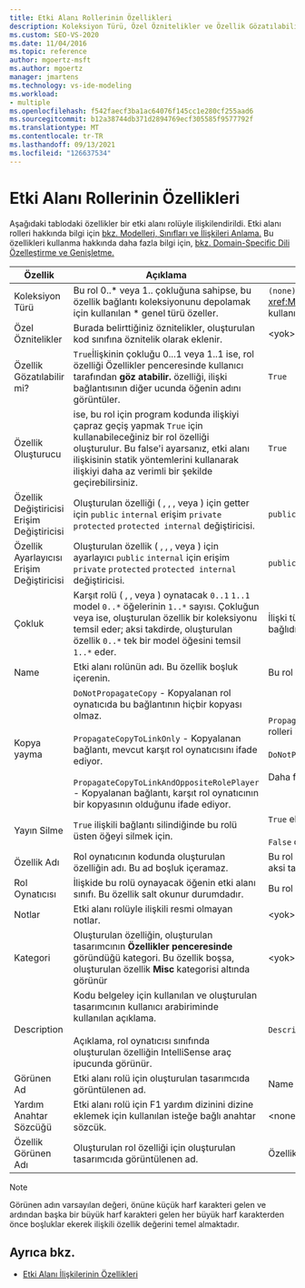 ```yaml
---
title: Etki Alanı Rollerinin Özellikleri
description: Koleksiyon Türü, Özel Öznitelikler ve Özellik Gözatılabilir gibi bir etki alanı rolüyle ilişkili özellikler hakkında bilgi sahibi olun.
ms.custom: SEO-VS-2020
ms.date: 11/04/2016
ms.topic: reference
author: mgoertz-msft
ms.author: mgoertz
manager: jmartens
ms.technology: vs-ide-modeling
ms.workload:
- multiple
ms.openlocfilehash: f542faecf3ba1ac64076f145cc1e280cf255aad6
ms.sourcegitcommit: b12a38744db371d2894769ecf305585f9577792f
ms.translationtype: MT
ms.contentlocale: tr-TR
ms.lasthandoff: 09/13/2021
ms.locfileid: "126637534"
---
```

# <a name="properties-of-domain-roles"></a>Etki Alanı Rollerinin Özellikleri
Aşağıdaki tablodaki özellikler bir etki alanı rolüyle ilişkilendirildi. Etki alanı rolleri hakkında bilgi için [bkz. Modelleri, Sınıfları ve İlişkileri Anlama.](../modeling/understanding-models-classes-and-relationships.md) Bu özellikleri kullanma hakkında daha fazla bilgi için, [bkz. Domain-Specific Dili Özelleştirme ve Genişletme.](../modeling/customizing-and-extending-a-domain-specific-language.md)

|Özellik|Açıklama|Varsayılan|
|-|-|-|
|Koleksiyon Türü|Bu rol 0..* veya 1.. çokluğuna sahipse, bu özellik bağlantı koleksiyonunu depolamak için kullanılan \* genel türü özeller.|`(none)` - <xref:Microsoft.VisualStudio.Modeling.LinkedElementCollection%601> kullanılır|
|Özel Öznitelikler|Burada belirttiğiniz öznitelikler, oluşturulan kod sınıfına öznitelik olarak eklenir.|<yok\>|
|Özellik Gözatılabilir mi?|`True`İlişkinin çokluğu 0...1 veya 1..1 ise, rol özelliği Özellikler penceresinde kullanıcı tarafından **göz atabilir.** özelliği, ilişki bağlantısının diğer ucunda öğenin adını görüntüler.|`True`|
|Özellik Oluşturucu|ise, bu rol için program kodunda ilişkiyi çapraz geçiş yapmak `True` için kullanabileceğiniz bir rol özelliği oluşturulur. Bu false'i ayarsanız, etki alanı ilişkisinin statik yöntemlerini kullanarak ilişkiyi daha az verimli bir şekilde geçirebilirsiniz.|`True`|
|Özellik Değiştiricisi Erişim Değiştiricisi|Oluşturulan özelliği ( , , , veya ) için getter için `public` `internal` erişim `private` `protected` `protected internal` değiştiricisi.|`public`|
|Özellik Ayarlayıcısı Erişim Değiştiricisi|Oluşturulan özellik ( , , , veya ) için ayarlayıcı `public` `internal` için erişim `private` `protected` `protected internal` değiştiricisi.|`public`|
|Çokluk|Karşıt rolü ( , , veya ) oynatacak `0..1` `1..1` model `0..*` öğelerinin `1..*` sayısı. Çokluğun veya ise, oluşturulan özellik bir koleksiyonu temsil eder; aksi takdirde, oluşturulan özellik `0..*` tek bir model öğesini temsil `1..*` eder.|İlişki türüne ve bunun ilişkide kaynak veya hedef rol olup olmadığına bağlıdır.|
|Name|Etki alanı rolünün adı. Bu özellik boşluk içerenin.|Bu rol için rol oynatıcının etki alanı sınıfının adı.|
|Kopya yayma|`DoNotPropagateCopy` - Kopyalanan rol oynatıcıda bu bağlantının hiçbir kopyası olmaz.<br /><br /> `PropagateCopyToLinkOnly` - Kopyalanan bağlantı, mevcut karşıt rol oynatıcısını ifade ediyor.<br /><br /> `PropagateCopyToLinkAndOppositeRolePlayer` - Kopyalanan bağlantı, karşıt rol oynatıcının bir kopyasının olduğunu ifade ediyor.|`PropagateCopyToLinkAndOppositeRolePlayer` eklemelerin kaynak rolleri için.<br /><br /> `DoNotPropagateCopy` diğer roller için.<br /><br /> Daha fazla bilgi için [bkz. Kopyalama Davranışını Özelleştirme](../modeling/customizing-copy-behavior.md)|
|Yayın Silme|`True` ilişkili bağlantı silindiğinde bu rolü üsten öğeyi silmek için.|`True` ekleme rolünün hedefi için.<br /><br /> `False` diğer roller için.|
|Özellik Adı|Rol oynatıcının kodunda oluşturulan özelliğin adı. Bu ad boşluk içeramaz.|Bu rol sıfırdan bire veya bire bir çokluğuna sahipse, karşıt rolün adı; aksi takdirde, karşıt rolün çoğullaştırılmış adı.|
|Rol Oynatıcısı|İlişkide bu rolü oynayacak öğenin etki alanı sınıfı. Bu özellik salt okunur durumdadır.|Bu rol için rol oynatıcının etki alanı sınıfı.|
|Notlar|Etki alanı rolüyle ilişkili resmi olmayan notlar.|<yok\>|
|Kategori|Oluşturulan özelliğin, oluşturulan tasarımcının **Özellikler penceresinde** göründüğü kategori. Bu özellik boşsa, oluşturulan özellik **Misc** kategorisi altında görünür|<yok\>|
|Description|Kodu belgeley için kullanılan ve oluşturulan tasarımcının kullanıcı arabiriminde kullanılan açıklama.<br /><br /> Açıklama, rol oynatıcısı sınıfında oluşturulan özelliğin IntelliSense araç ipucunda görünür.|`Description for`*rolün tam adı*|
|Görünen Ad|Etki alanı rolü için oluşturulan tasarımcıda görüntülenen ad.|Name özelliğinin ayarlanmış değeri.|
|Yardım Anahtar Sözcüğü|Etki alanı rolü için F1 yardım dizinini dizine eklemek için kullanılan isteğe bağlı anahtar sözcük.|\<none>|
|Özellik Görünen Adı|Oluşturulan rol özelliği için oluşturulan tasarımcıda görüntülenen ad.|Özellik Adı özelliğinin ayarlanmış değeri.|

> [!NOTE]
> Görünen adın varsayılan değeri, önüne küçük harf karakteri gelen ve ardından başka bir büyük harf karakteri gelen her büyük harf karakterden önce boşluklar ekerek ilişkili özellik değerini temel almaktadır.

## <a name="see-also"></a>Ayrıca bkz.

- [Etki Alanı İlişkilerinin Özellikleri](../modeling/properties-of-domain-relationships.md)